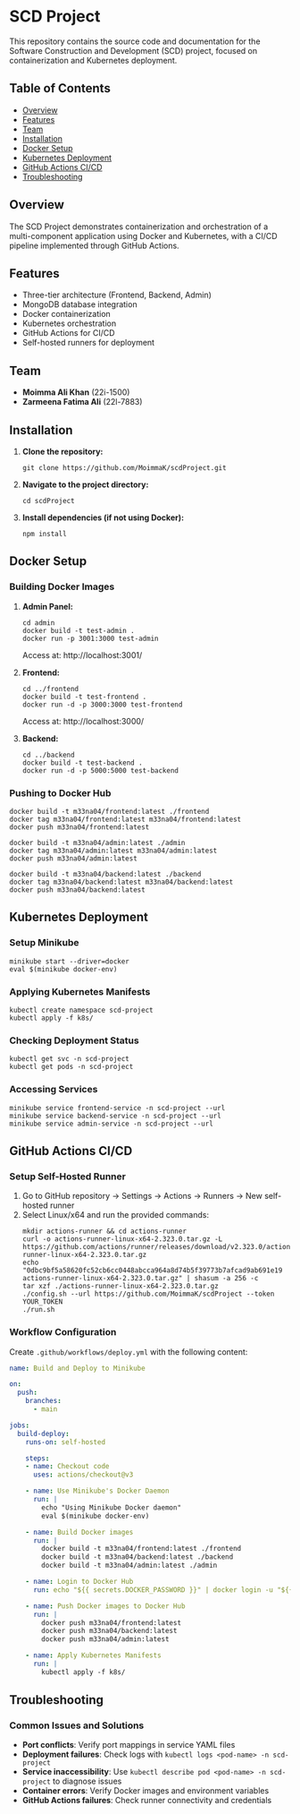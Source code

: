 # SCD Project

This repository contains the source code and documentation for the Software Construction and Development (SCD) project, focused on containerization and Kubernetes deployment.

## Table of Contents
- [Overview](#overview)
- [Features](#features)
- [Team](#team)
- [Installation](#installation)
- [Docker Setup](#docker-setup)
- [Kubernetes Deployment](#kubernetes-deployment)
- [GitHub Actions CI/CD](#github-actions-cicd)
- [Troubleshooting](#troubleshooting)

## Overview
The SCD Project demonstrates containerization and orchestration of a multi-component application using Docker and Kubernetes, with a CI/CD pipeline implemented through GitHub Actions.

## Features
- Three-tier architecture (Frontend, Backend, Admin)
- MongoDB database integration
- Docker containerization
- Kubernetes orchestration
- GitHub Actions for CI/CD
- Self-hosted runners for deployment

## Team
- **Moimma Ali Khan** (22i-1500)
- **Zarmeena Fatima Ali** (22l-7883)

## Installation

1. **Clone the repository:**
   ```
   git clone https://github.com/MoimmaK/scdProject.git
   ```

2. **Navigate to the project directory:**
   ```
   cd scdProject
   ```

3. **Install dependencies (if not using Docker):**
   ```
   npm install
   ```

## Docker Setup

### Building Docker Images

1. **Admin Panel:**
   ```
   cd admin
   docker build -t test-admin .
   docker run -p 3001:3000 test-admin
   ```
   Access at: http://localhost:3001/

2. **Frontend:**
   ```
   cd ../frontend
   docker build -t test-frontend .
   docker run -d -p 3000:3000 test-frontend
   ```
   Access at: http://localhost:3000/

3. **Backend:**
   ```
   cd ../backend
   docker build -t test-backend .
   docker run -d -p 5000:5000 test-backend
   ```

### Pushing to Docker Hub
```
docker build -t m33na04/frontend:latest ./frontend
docker tag m33na04/frontend:latest m33na04/frontend:latest
docker push m33na04/frontend:latest

docker build -t m33na04/admin:latest ./admin
docker tag m33na04/admin:latest m33na04/admin:latest
docker push m33na04/admin:latest

docker build -t m33na04/backend:latest ./backend
docker tag m33na04/backend:latest m33na04/backend:latest
docker push m33na04/backend:latest
```

## Kubernetes Deployment

### Setup Minikube
```
minikube start --driver=docker
eval $(minikube docker-env)
```

### Applying Kubernetes Manifests
```
kubectl create namespace scd-project
kubectl apply -f k8s/
```

### Checking Deployment Status
```
kubectl get svc -n scd-project
kubectl get pods -n scd-project
```

### Accessing Services
```
minikube service frontend-service -n scd-project --url
minikube service backend-service -n scd-project --url
minikube service admin-service -n scd-project --url
```

## GitHub Actions CI/CD

### Setup Self-Hosted Runner
1. Go to GitHub repository → Settings → Actions → Runners → New self-hosted runner
2. Select Linux/x64 and run the provided commands:
   ```
   mkdir actions-runner && cd actions-runner
   curl -o actions-runner-linux-x64-2.323.0.tar.gz -L https://github.com/actions/runner/releases/download/v2.323.0/actions-runner-linux-x64-2.323.0.tar.gz
   echo "0dbc9bf5a58620fc52cb6cc0448abcca964a8d74b5f39773b7afcad9ab691e19 actions-runner-linux-x64-2.323.0.tar.gz" | shasum -a 256 -c
   tar xzf ./actions-runner-linux-x64-2.323.0.tar.gz
   ./config.sh --url https://github.com/MoimmaK/scdProject --token YOUR_TOKEN
   ./run.sh
   ```

### Workflow Configuration
Create `.github/workflows/deploy.yml` with the following content:
```yaml
name: Build and Deploy to Minikube

on:
  push:
    branches:
      - main

jobs:
  build-deploy:
    runs-on: self-hosted

    steps:
    - name: Checkout code
      uses: actions/checkout@v3

    - name: Use Minikube's Docker Daemon
      run: |
        echo "Using Minikube Docker daemon"
        eval $(minikube docker-env)

    - name: Build Docker images
      run: |
        docker build -t m33na04/frontend:latest ./frontend
        docker build -t m33na04/backend:latest ./backend
        docker build -t m33na04/admin:latest ./admin

    - name: Login to Docker Hub
      run: echo "${{ secrets.DOCKER_PASSWORD }}" | docker login -u "${{ secrets.DOCKER_USERNAME }}" --password-stdin

    - name: Push Docker images to Docker Hub
      run: |
        docker push m33na04/frontend:latest
        docker push m33na04/backend:latest
        docker push m33na04/admin:latest

    - name: Apply Kubernetes Manifests
      run: |
        kubectl apply -f k8s/
```

## Troubleshooting

### Common Issues and Solutions
- **Port conflicts**: Verify port mappings in service YAML files
- **Deployment failures**: Check logs with `kubectl logs <pod-name> -n scd-project`
- **Service inaccessibility**: Use `kubectl describe pod <pod-name> -n scd-project` to diagnose issues
- **Container errors**: Verify Docker images and environment variables
- **GitHub Actions failures**: Check runner connectivity and credentials

